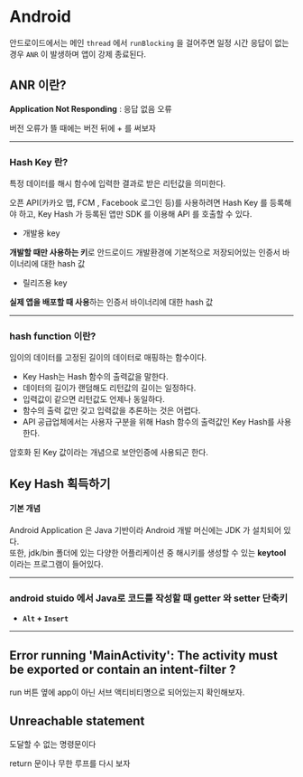 # Android
안드로이드에서는 메인 ```thread``` 에서 ```runBlocking``` 을 걸어주면 일정 시간 응답이 없는 경우 ```ANR``` 이 발생하며 앱이 강제 종료된다.

## ANR 이란?
<b>Application Not Responding</b> : 응답 없음 오류


버전 오류가 뜰 때에는 버전 뒤에 + 를 써보자

---
### Hash Key 란?
특정 데이터를 해시 함수에 입력한 결과로 받은 리턴값을 의미한다.

오픈 API(카카오 맵, FCM , Facebook 로그인 등)를 사용하려면 Hash Key 를 등록해야 하고, Key Hash 가 등록된 앱만 SDK 를 이용해 API 를 호출할 수 있다.

- 개발용 key   

<b>개발할 때만 사용하는 키</b>로 안드로이드 개발환경에 기본적으로 저장되어있는 인증서 바이너리에 대한 hash 값

- 릴리즈용 key

<b>실제 앱을 배포할 때 사용</b>하는 인증서 바이너리에 대한 hash 값

---

### hash function 이란?
임이의 데이터를 고정된 길이의 데이터로 매핑하는 함수이다.

- Key Hash는 Hash 함수의 출력값을 말한다.
- 데이터의 길이가 랜덤해도 리턴값의 길이는 일정하다.
- 입력값이 같으면 리턴값도 언제나 동일하다.
- 함수의 출력 값만 갖고 입력값을 추론하는 것은 어렵다.
- API 공급업체에서는 사용자 구분을 위해 Hash 함수의 출력값인 Key Hash를 사용한다.

암호화 된 Key 값이라는 개념으로 보안인증에 사용되곤 한다.

## Key Hash 획득하기

#### 기본 개념
Android Application 은 Java 기반이라 Android 개발 머신에는 JDK 가 설치되어 있다.   
또한, jdk/bin 폴더에 있는 다양한 어플리케이션 중 해시키를 생성할 수 있는 <b>keytool</b> 이라는 프로그램이 들어있다.

---

### android stuido 에서 Java로 코드를 작성할 때 getter 와 setter 단축키

- <b>```Alt``` + ```Insert```</b>


---


## Error running 'MainActivity': The activity must be exported or contain an intent-filter ?


run 버튼 옆에 app이 아닌 서브 액티비티명으로 되어있는지 확인해보자.

## Unreachable statement
도달할 수 없는 명령문이다

return 문이나 무한 루프를 다시 보자